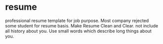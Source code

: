 # resume
professional resume template for job purpose.
Most company rejected some student for resume basis.
Make Resume Clean and Clear. not include all history about you.
Use small words which describe long things about you.

